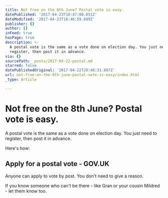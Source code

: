 ```yaml
---
title: Not free on the 8th June? Postal vote is easy.
datePublished: '2017-04-23T18:47:00.051Z'
dateModified: '2017-04-23T18:46:59.609Z'
publisher: {}
author: []
inFeed: true
hasPage: true
description: >-
  A postal vote is the same as a vote done on election day. You just need to
  register, then post it in advance.
via: {}
sourcePath: _posts/2017-04-22-postal.md
starred: false
datePublishedOriginal: '2017-04-22T20:46:31.897Z'
url: not-free-on-the-8th-june-postal-vote-is-easy/index.html
_type: Article

---
```

# Not free on the 8th June? Postal vote is easy.

A postal vote is the same as a vote done on election day. You just need to register, then post it in advance.

Here's how:

<article style=""><h1>Apply for a postal vote - GOV.UK</h1><p>Anyone can apply to vote by post. You don't need to give a reason.</p></article>

If you know someone who can't be there - like Gran or your cousin Mildred - let them know too.